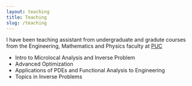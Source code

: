 ```yaml
---
layout: teaching
title: Teaching
slug: /teaching
---
```


I have been teaching assistant from undergraduate and gradute courses from the Engineering, Mathematics and Physics faculty at <a href= "https://www.uc.cl/en">PUC <a/>
<ul>
  <li>
    Intro to Microlocal Analysis and Inverse Problem
  </li>
  <li>
    Advanced Optimization
  </li>
 <li>
   Applications of PDEs and Functional Analysis to Engineering 
 </li>
  <li>
    Topics in Inverse Problems
  </li>
</ul>

